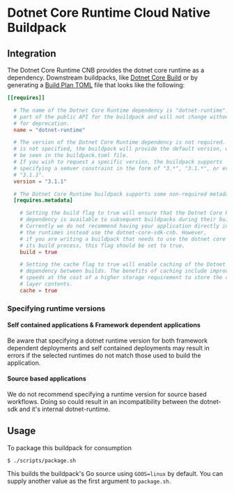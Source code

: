# Dotnet Core Runtime Cloud Native Buildpack

## Integration

The Dotnet Core Runtime CNB provides the dotnet core runtime as a dependency. Downstream buildpacks, like
[Dotnet Core Build](https://github.com/cloudfoundry/dotnet-core-build-cnb) or
by generating a [Build Plan
TOML](https://github.com/buildpacks/spec/blob/master/buildpack.md#build-plan-toml)
file that looks like the following:

```toml
[[requires]]

  # The name of the Dotnet Core Runtime dependency is "dotnet-runtime". This value is considered
  # part of the public API for the buildpack and will not change without a plan
  # for deprecation.
  name = "dotnet-runtime"

  # The version of the Dotnet Core Runtime dependency is not required. In the case it
  # is not specified, the buildpack will provide the default version, which can
  # be seen in the buildpack.toml file.
  # If you wish to request a specific version, the buildpack supports
  # specifying a semver constraint in the form of "3.*", "3.1.*", or even
  # "3.1.1".
  version = "3.1.1"

  # The Dotnet Core Runtime buildpack supports some non-required metadata options.
  [requires.metadata]

    # Setting the build flag to true will ensure that the Dotnet Core Runtime
    # dependency is available to subsequent buildpacks during their build phase.
    # Currently we do not recommend having your application directly interface with
    # the runtimes instead use the dotnet-core-sdk-cnb. However,
    # if you are writing a buildpack that needs to use the dotnet core runtime during
    # its build process, this flag should be set to true.
    build = true

    # Setting the cache flag to true will enable caching of the Dotnet Core Runtime
    # dependency between builds. The benefits of caching include improved build
    # speeds at the cost of a higher storage requirement to store the cached
    # layer contents.
    cache = true
```

### Specifying runtime versions

#### Self contained applications & Framework dependent applications
Be aware that specifying a dotnet runtime version for both framework dependent
deployments and self contained deployments  may result in errors if the
selected runtimes do not match those used to build the application.

#### Source based applications
We do not recommend specifying a runtime version for source based workflows.
Doing so could result in an incompatibility between the dotnet-sdk and
it's internal dotnet-runtime.

## Usage

To package this buildpack for consumption

```
$ ./scripts/package.sh
```

This builds the buildpack's Go source using `GOOS=linux` by default. You can
supply another value as the first argument to `package.sh`.
